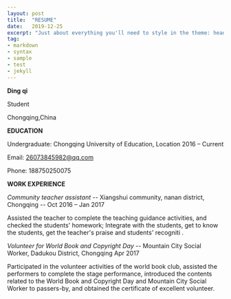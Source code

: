 ```yaml
---
layout: post
title:  "RESUME"
date:   2019-12-25
excerpt: "Just about everything you'll need to style in the theme: headings, paragraphs, blockquotes, tables, code blocks, and more."
tag:
- markdown
- syntax
- sample
- test
- jekyll
---
```


**Ding qi** 

Student 

Chongqing,China 



**EDUCATION** 

Undergraduate: Chongqing University of Education, Location 2016 – Current 

Email: 26073845982@qq.com 

Phone: 188750250075



**WORK EXPERIENCE** 

*Community teacher assistant*  -- Xiangshui community, nanan district, Chongqing  -- Oct 2016 – Jan 2017

Assisted the teacher to complete the teaching guidance activities,  and checked the students' homework; Integrate with the students,  get to know the students, get the teacher's praise and students'  recogniti .

*Volunteer for World Book and Copyright Day* -- Mountain City Social Worker, Dadukou District,  Chongqing  Apr 2017

Participated in the volunteer activities of the world book club,  assisted the performers to complete the stage performance,  introduced the contents related to the World Book and Copyright Day and Mountain City Social Worker to passers-by, and obtained the certificate of excellent volunteer. 
